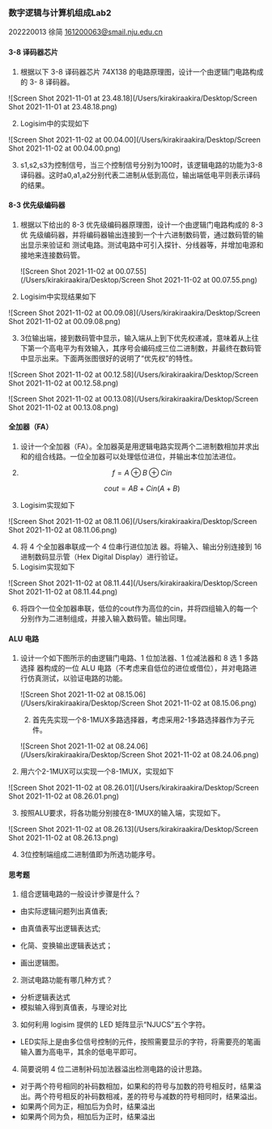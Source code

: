 ### 数字逻辑与计算机组成Lab2

202220013 徐简 161200063@smail.nju.edu.cn

#### 3-8 译码器芯片

1. 根据以下 3-8 译码器芯片 74X138 的电路原理图，设计一个由逻辑门电路构成的 3- 8 译码器。

![Screen Shot 2021-11-01 at 23.48.18](/Users/kirakiraakira/Desktop/Screen Shot 2021-11-01 at 23.48.18.png)

2. Logisim中的实现如下

![Screen Shot 2021-11-02 at 00.04.00](/Users/kirakiraakira/Desktop/Screen Shot 2021-11-02 at 00.04.00.png)

3. s1,s2,s3为控制信号，当三个控制信号分别为100时，该逻辑电路的功能为3-8译码器。这时a0,a1,a2分别代表二进制从低到高位，输出端低电平则表示译码的结果。

#### 8-3 优先级编码器

1. 根据以下给出的 8-3 优先级编码器原理图，设计一个由逻辑门电路构成的 8-3 优 先级编码器，并将编码器输出连接到一个十六进制数码管，通过数码管的输出显示来验证和 测试电路。测试电路中可引入探针、分线器等，并增加电源和接地来连接数码管。

   ![Screen Shot 2021-11-02 at 00.07.55](/Users/kirakiraakira/Desktop/Screen Shot 2021-11-02 at 00.07.55.png)


2. Logisim中实现结果如下

![Screen Shot 2021-11-02 at 00.09.08](/Users/kirakiraakira/Desktop/Screen Shot 2021-11-02 at 00.09.08.png)

3. 3位输出端，接到数码管中显示，输入端从上到下优先权递减，意味着从上往下第一个高电平为有效输入，其序号会编码成三位二进制数，并最终在数码管中显示出来。下面两张图很好的说明了“优先权”的特性。

![Screen Shot 2021-11-02 at 00.12.58](/Users/kirakiraakira/Desktop/Screen Shot 2021-11-02 at 00.12.58.png)

![Screen Shot 2021-11-02 at 00.13.08](/Users/kirakiraakira/Desktop/Screen Shot 2021-11-02 at 00.13.08.png)

#### 全加器（FA）

1. 设计一个全加器（FA）。全加器英是用逻辑电路实现两个二进制数相加并求出和的组合线路。一位全加器可以处理低位进位，并输出本位加法进位。

2. $$
   f=A⊕B⊕Cin
   $$

   $$
   cout=AB+Cin(A+B)
   $$

   

3. Logisim实现如下

![Screen Shot 2021-11-02 at 08.11.06](/Users/kirakiraakira/Desktop/Screen Shot 2021-11-02 at 08.11.06.png)

4. 将 4 个全加器串联成一个 4 位串行进位加法 器。将输入、输出分别连接到 16 进制数码显示管（Hex Digital Display）进行验证。
5. Logisim实现如下

![Screen Shot 2021-11-02 at 08.11.44](/Users/kirakiraakira/Desktop/Screen Shot 2021-11-02 at 08.11.44.png)

6. 将四个一位全加器串联，低位的cout作为高位的cin，并将四组输入的每一个分别作为二进制组成，并接入输入数码管。输出同理。



#### ALU 电路

1. 设计一个如下图所示的由逻辑门电路、1 位加法器、1 位减法器和 8 选 1 多路选择 器构成的一位 ALU 电路（不考虑来自低位的进位或借位），并对电路进行仿真测试，以验证电路的功能。

   ![Screen Shot 2021-11-02 at 08.15.06](/Users/kirakiraakira/Desktop/Screen Shot 2021-11-02 at 08.15.06.png)

   2. 首先先实现一个8-1MUX多路选择器，考虑采用2-1多路选择器作为子元件。

   ![Screen Shot 2021-11-02 at 08.24.06](/Users/kirakiraakira/Desktop/Screen Shot 2021-11-02 at 08.24.06.png)

3. 用六个2-1MUX可以实现一个8-1MUX，实现如下

![Screen Shot 2021-11-02 at 08.26.01](/Users/kirakiraakira/Desktop/Screen Shot 2021-11-02 at 08.26.01.png)

3. 按照ALU要求，将各功能分别接在8-1MUX的输入端，实现如下。

![Screen Shot 2021-11-02 at 08.26.13](/Users/kirakiraakira/Desktop/Screen Shot 2021-11-02 at 08.26.13.png)

4. 3位控制端组成二进制值即为所选功能序号。



#### 思考题

1. 组合逻辑电路的一般设计步骤是什么？

-  由实际逻辑问题列出真值表;

-  由真值表写出逻辑表达式;

-  化简、变换输出逻辑表达式；

-  画出逻辑图。



2. 测试电路功能有哪几种方式？ 

- 分析逻辑表达式
- 模拟输入得到真值表，与理论对比



3. 如何利用 logisim 提供的 LED 矩阵显示“NJUCS”五个字符。

- LED实际上是由多位信号控制的元件，按照需要显示的字符，将需要亮的笔画输入置为高电平，其余的低电平即可。



4.  简要说明 4 位二进制补码加法器溢出检测电路的设计思路。

- 对于两个符号相同的补码数相加，如果和的符号与加数的符号相反时，结果溢出。两个符号相反的补码数相减，差的符号与减数的符号相同时，结果溢出。
- 如果两个同为正，相加后为负时，结果溢出
- 如果两个同为负，相加后为正时，结果溢出



